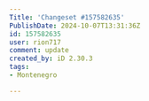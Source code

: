 ```yaml
---
Title: 'Changeset #157582635'
PublishDate: 2024-10-07T13:31:36Z
id: 157582635
user: rion717
comment: update
created_by: iD 2.30.3
tags:
- Montenegro

---
```

